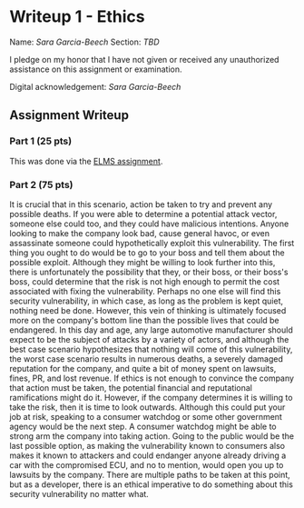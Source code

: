 Writeup 1 - Ethics
======

Name: *Sara Garcia-Beech*
Section: *TBD*

I pledge on my honor that I have not given or received any unauthorized assistance on this assignment or examination.

Digital acknowledgement: *Sara Garcia-Beech*

## Assignment Writeup

### Part 1 (25 pts)

This was done via the [ELMS assignment](https://myelms.umd.edu/courses/1251976/assignments/4726433).

### Part 2 (75 pts)

It is crucial that in this scenario, action be taken to try and prevent any possible deaths. If you were able to determine a potential attack vector, someone else could too, and they could have malicious intentions. Anyone looking to make the company look bad, cause general havoc, or even assassinate someone could hypothetically exploit this vulnerability. The first thing you ought to do would be to go to your boss and tell them about the possible exploit. Although they might be willing to look further into this, there is unfortunately the possibility that they, or their boss, or their boss's boss, could determine that the risk is not high enough to permit the cost associated with fixing the vulnerability. Perhaps no one else will find this security vulnerability, in which case, as long as the problem is kept quiet, nothing need be done. However, this vein of thinking is ultimately focused more on the company's bottom line than the possible lives that could be endangered. In this day and age, any large automotive manufacturer should expect to be the subject of attacks by a variety of actors, and although the best case scenario hypothesizes that nothing will come of this vulnerability, the worst case scenario results in numerous deaths, a severely damaged reputation for the company, and quite a bit of money spent on lawsuits, fines, PR, and lost revenue. If ethics is not enough to convince the company that action must be taken, the potential financial and reputational ramifications might do it. However, if the company determines it is willing to take the risk, then it is time to look outwards. Although this could put your job at risk, speaking to a consumer watchdog or some other government agency would be the next step. A consumer watchdog might be able to strong arm the company into taking action. Going to the public would be the last possible option, as making the vulnerability known to consumers also makes it known to attackers and could endanger anyone already driving a car with the compromised ECU, and no to mention, would open you up to lawsuits by the company. There are multiple paths to be taken at this point, but as a developer, there is an ethical imperative to do something about this security vulnerability no matter what.
